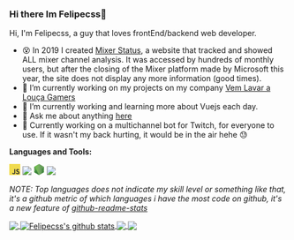 ### Hi there Im Felipecss👋

Hi, I'm Felipecss, a guy that loves frontEnd/backend web developer.

- 😵 In 2019 I created [Mixer Status](https://mixerstatus.com), a website that tracked and showed ALL mixer channel analysis. It was accessed by hundreds of monthly users, but after the closing of the Mixer platform made by Microsoft this year, the site does not display any more information (good times).
- 🔭 I’m currently working on my projects on my company [Vem Lavar a Louça Gamers](https://vemlavaralouca.com.br/)
- 🌱 I’m currently working and learning more about Vuejs each day.
- 💬 Ask me about anything [here](https://github.com/lipecss/lipecss/issues)
- 🤖 Currently working on a multichannel bot for Twitch, for everyone to use. If it wasn't my back hurting, it would be in the air hehe 😓

**Languages and Tools:**  

<code><img height="20" src="https://raw.githubusercontent.com/github/explore/80688e429a7d4ef2fca1e82350fe8e3517d3494d/topics/javascript/javascript.png"></code>
<code><img height="20" src="https://upload.wikimedia.org/wikipedia/commons/9/95/Vue.js_Logo_2.svg"></code>
<code><img height="20" src="https://raw.githubusercontent.com/github/explore/80688e429a7d4ef2fca1e82350fe8e3517d3494d/topics/nodejs/nodejs.png"></code>
<code><img height="20" src="https://webassets.mongodb.com/_com_assets/cms/MongoDB_Logo_FullColorBlack_RGB-4td3yuxzjs.png"></code>

*NOTE: Top languages does not indicate my skill level or something like that, it's a github metric of which languages i have the most code on github, it's a new feature of [github-readme-stats](https://github.com/anuraghazra/github-readme-stats)*

<a href="https://github.com/lipecss">
  <img align="center" src="https://github-readme-stats.vercel.app/api/top-langs/?username=lipecss&theme=dracula" />
</a>
<a href="https://github.com/lipecss">
  <img align="center" src="https://github-readme-stats.vercel.app/api?username=lipecss&show_icons=true&theme=dracula&line_height=27&v=5" alt="Felipecss's github stats" />
</a>
<a href="https://github.com/lipecss">
  <img align="center" src="https://github-readme-stats.vercel.app/api/pin/?username=lipecss&theme=dracula&repo=omnistack10-backend" />
</a>
<a href="https://github.com/lipecss">
  <img align="center" src="https://github-readme-stats.vercel.app/api/pin/?username=lipecss&theme=dracula&repo=mixervue" />
</a>  

